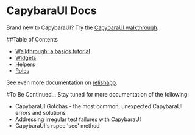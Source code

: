 # CapybaraUI Docs
  Brand new to CapybaraUI? Try the [CapybaraUI walkthrough](walkthrough.md).

##Table of Contents
  - [Walkthrough: a basics tutorial](walkthrough.md)
  - [Widgets](widgets.md)
  - [Helpers](helpers.md)
  - [Roles](roles.md)

See even more documentation on [relishapp](https://www.relishapp.com/mojotech/dill/docs).

#To Be Continued...
Stay tuned for more documentation of the following:
- CapybaraUI Gotchas - the most common, unexpected CapybaraUI errors and solutions
- Addressing irregular test failures with CapybaraUI
- CapybaraUI's rspec 'see' method
